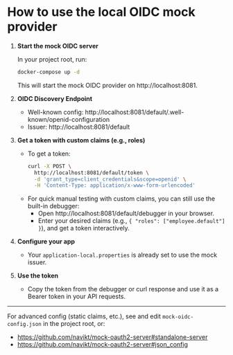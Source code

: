 # How to use the local OIDC mock provider

1. **Start the mock OIDC server**

   In your project root, run:

   ```zsh
   docker-compose up -d
   ```

   This will start the mock OIDC provider on http://localhost:8081.

2. **OIDC Discovery Endpoint**

   - Well-known config: http://localhost:8081/default/.well-known/openid-configuration
   - Issuer: http://localhost:8081/default

3. **Get a token with custom claims (e.g., roles)**
   - To get a token:
     ```zsh
     curl -X POST \
       http://localhost:8081/default/token \
       -d 'grant_type=client_credentials&scope=openid' \
       -H 'Content-Type: application/x-www-form-urlencoded'
     ```
   - For quick manual testing with custom claims, you can still use the built-in debugger:
     - Open http://localhost:8081/default/debugger in your browser.
     - Enter your desired claims (e.g., `{ "roles": ["employee.default"] }`), and get a token interactively.

4. **Configure your app**

   - Your `application-local.properties` is already set to use the mock issuer.

5. **Use the token**
   - Copy the token from the debugger or curl response and use it as a Bearer token in your API requests.

---

For advanced config (static claims, etc.), see and edit `mock-oidc-config.json` in the project root, or:

- https://github.com/navikt/mock-oauth2-server#standalone-server
- https://github.com/navikt/mock-oauth2-server#json_config
